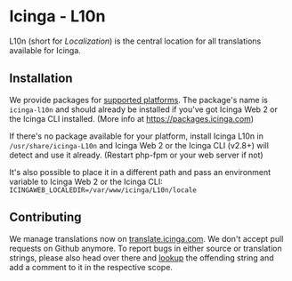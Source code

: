 # Icinga - L10n

L10n (short for *Localization*) is the central location for all translations available
for Icinga.

## Installation

We provide packages for [supported platforms](https://icinga.com/subscription/support-details/).
The package's name is `icinga-l10n` and should already be installed if you've got Icinga Web 2
or the Icinga CLI installed. (More info at https://packages.icinga.com)

If there's no package available for your platform, install Icinga L10n in `/usr/share/icinga-L10n`
and Icinga Web 2 or the Icinga CLI (v2.8+) will detect and use it already. (Restart php-fpm or your
web server if not)

It's also possible to place it in a different path and pass an environment variable to Icinga Web 2
or the Icinga CLI: `ICINGAWEB_LOCALEDIR=/var/www/icinga/L10n/locale`

## Contributing

We manage translations now on [translate.icinga.com](https://translate.icinga.com). We don't accept
pull requests on Github anymore. To report bugs in either source or translation strings, please also
head over there and [lookup](https://translate.icinga.com/projects/icinga/#search) the offending
string and add a comment to it in the respective scope.
